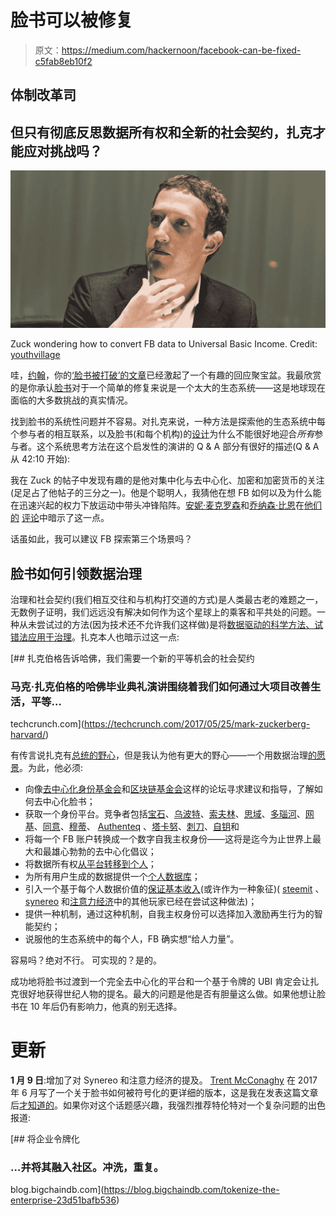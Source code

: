 # 脸书可以被修复

> 原文：<https://medium.com/hackernoon/facebook-can-be-fixed-c5fab8eb10f2>

## 体制改革司

## 但只有彻底反思数据所有权和全新的社会契约，扎克才能应对挑战吗？

![](img/72c354edf3c6430155bb9b4e71588606.png)

Zuck wondering how to convert FB data to Universal Basic Income. Credit: [youthvillage](http://youthvillage.co.ke/smartphones-perish-10-years-according-zuckerberg/)

哇，[约翰](https://medium.com/u/dac511047268?source=post_page-----c5fab8eb10f2--------------------------------)，你的[‘脸书被打破’的文章](https://shift.newco.co/its-the-advertising-model-stupid-b843cd7edbe9)已经激起了一个有趣的回应聚宝盆。我最欣赏的是你承认[脸书](https://hackernoon.com/tagged/facebook)对于一个简单的修复来说是一个太大的生态系统——这是地球现在面临的大多数挑战的真实情况。

找到脸书的系统性问题并不容易。对扎克来说，一种方法是探索他的生态系统中每个参与者的相互联系，以及脸书(和每个机构)的[设计](https://hackernoon.com/tagged/design)为什么不能很好地迎合*所有*参与者。这个系统思考方法在这个启发性的演讲的 Q & A 部分有很好的描述(Q & A 从 42:10 开始):

我在 Zuck 的帖子中发现有趣的是他对集中化与去中心化、加密和加密货币的关注(足足占了他帖子的三分之一)。他是个聪明人，我猜他在想 FB 如何以及为什么能在迅速兴起的权力下放运动中带头冲锋陷阵。[安妮·麦克罗森](https://medium.com/u/91f855019b47?source=post_page-----c5fab8eb10f2--------------------------------)和[乔纳森·比恩](https://medium.com/u/4ad1657fc099?source=post_page-----c5fab8eb10f2--------------------------------)在[他们的](/@Annemcx/john-this-post-is-on-the-money-504cdbc51329) [评论](/societal-progress-collaboration-platform/facebook-must-democratize-in-order-to-survive-596d63827fc6)中暗示了这一点。

话虽如此，我可以建议 FB 探索第三个场景吗？

## 脸书如何引领数据治理

治理和社会契约(我们相互交往和与机构打交道的方式)是人类最古老的难题之一，无数例子证明，我们远远没有解决如何作为这个星球上的乘客和平共处的问题。一种从未尝试过的方法(因为技术还不允许我们这样做)是将[数据驱动的科学方法、试错法应用于治理](https://karl.tech/intro-to-ethereum/)。扎克本人也暗示过这一点:

[](https://techcrunch.com/2017/05/25/mark-zuckerberg-harvard/) [## 扎克伯格告诉哈佛，我们需要一个新的平等机会的社会契约

### 马克·扎克伯格的哈佛毕业典礼演讲围绕着我们如何通过大项目改善生活，平等…

techcrunch.com](https://techcrunch.com/2017/05/25/mark-zuckerberg-harvard/) 

有传言说扎克有[总统的野心](https://www.vanityfair.com/news/2017/08/mark-zuckerberg-political-ambitions-are-grander-than-you-think)，但是我认为他有更大的野心——一个用数据治理[的愿景](https://www.google.com/search?q=%22governance+by+data%22)。为此，他必须:

*   向像[去中心化身份基金会](http://identity.foundation/)和[区块链基金会](http://worldblockchain.foundation)这样的论坛寻求建议和指导，了解如何去中心化脸书；
*   获取一个身份平台。竞争者包括[宝石](https://gem.co)、[乌波特](https://www.uport.me)、[索夫林](https://sovrin.org)、[思域](https://www.civic.com)、[多瑙河](https://danubetech.com)、[网基](https://netki.com)、[同意](http://www.consent.global/)、[穆蒂](https://mooti.id/)、 [Authenteq](https://authenteq.com/) 、[塔卡努](https://www.taqanu.com/)、[刺刀](https://bayonet.io/)、[自钥](https://selfkey.org)和
*   将每一个 FB 账户转换成一个数字自我主权身份——这将是迄今为止世界上最大和最雄心勃勃的去中心化倡议；
*   将数据所有权[从平台转移到个人](https://www.futureagenda.org/insight/data-ownership)；
*   为所有用户生成的数据提供一个[个人数据库](/project-2030/what-is-a-personal-data-exchange-256bcd5bf447)；
*   引入一个基于每个人数据价值的[保证基本收入](/postcards-from-2035/introducing-the-universal-abundance-income-7fd61419de56)(或许作为一种象征)( [steemit](https://steemit.com) 、 [synereo](http://www.synereo.com) 和[注意力经济](https://en.wikipedia.org/wiki/Attention_economy)中的其他玩家已经在尝试这种做法)；
*   提供一种机制，通过这种机制，自我主权身份可以选择加入激励再生行为的智能契约；
*   说服他的生态系统中的每个人，FB 确实想“给人力量”。

容易吗？绝对不行。
可实现的？是的。

成功地将脸书过渡到一个完全去中心化的平台和一个基于令牌的 UBI 肯定会让扎克很好地获得世纪人物的提名。最大的问题是他是否有胆量这么做。如果他想让脸书在 10 年后仍有影响力，他真的别无选择。

# 更新

**1 月 9 日**:增加了对 Synereo 和注意力经济的提及。 [Trent McConaghy](https://medium.com/u/f1cb98e196bc?source=post_page-----c5fab8eb10f2--------------------------------) 在 2017 年 6 月写了一个关于脸书如何被符号化的更详细的版本，这是我在发表这篇文章后[才知道的](/@sgrasmann/there-is-already-a-great-story-by-trent-mcconaghy-from-june-2017-where-he-describes-how-9dfcf0b7ba6a)。如果你对这个话题感兴趣，我强烈推荐特伦特对一个复杂问题的出色报道:

[](https://blog.bigchaindb.com/tokenize-the-enterprise-23d51bafb536) [## 将企业令牌化

### …并将其融入社区。冲洗，重复。

blog.bigchaindb.com](https://blog.bigchaindb.com/tokenize-the-enterprise-23d51bafb536)
